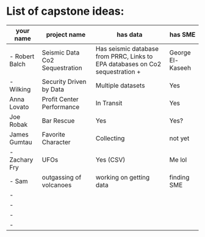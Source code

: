 # List of capstone ideas:
your name | project name | has data | has SME
| - | - | - | - |
| - Robert Balch | Seismic Data Co2 Sequestration | Has seismic database from PRRC, Links to EPA databases on Co2 sequestration + | George El-Kaseeh 
| - Wilking| Security Driven by Data | Multiple datasets | Yes|
| Anna Lovato | Profit Center Performance | In Transit | Yes
| Joe Robak | Bar Rescue | Yes | Yes? |
| James Gumtau | Favorite Character | Collecting | not yet |
| - Zachary Fry | UFOs | Yes (CSV) | Me lol
| - Sam | outgassing of volcanoes | working on getting data | finding SME |
| - 
| - 
| - 
| - 

